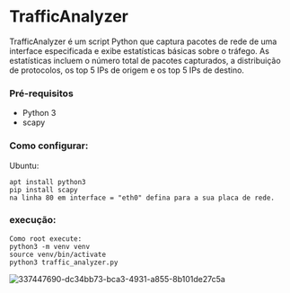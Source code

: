 # TrafficAnalyzer

TrafficAnalyzer é um script Python que captura pacotes de rede de uma interface especificada e exibe estatísticas básicas sobre o tráfego. As estatísticas incluem o número total de pacotes capturados, a distribuição de protocolos, os top 5 IPs de origem e os top 5 IPs de destino.


### Pré-requisitos
 * Python 3
 * scapy


### Como configurar:

Ubuntu:
```
apt install python3 
pip install scapy 
na linha 80 em interface = "eth0" defina para a sua placa de rede.
```

### execução:
```
Como root execute: 
python3 -m venv venv
source venv/bin/activate
python3 traffic_analyzer.py
```
![337447690-dc34bb73-bca3-4931-a855-8b101de27c5a](https://github.com/llpurificacao/Network-Traffic-Analysis/assets/107150941/4319d354-00ac-420d-80c0-9aea62c0d278)

  
